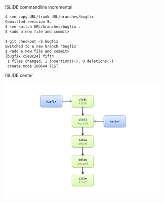 !SLIDE commandline incremental

	$ svn copy URL/trunk URL/branches/bugfix
	Committed revision 5.
	$ svn switch URL/branches/bugfix .
	$ <add a new file and commit>

	$ git checkout -b bugfix
	Switched to a new branch 'bugfix'
	$ <add a new file and commit>
	[bugfix c5e8c24] fifth
	 1 files changed, 1 insertions(+), 0 deletions(-)
	 create mode 100644 TEST

!SLIDE center

![branch](img/branch.png)
